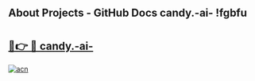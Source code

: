 ## About Projects - GitHub Docs candy.-ai- !fgbfu

# <h2><a href="https://andorid.site?title=candy.-ai-&ref=14PRO">🔗👉 🔴 candy.-ai-</a></h2>

[![acn](https://github.com/user-attachments/assets/0f9c940e-d8b0-45ae-aac7-cd30a18b3e1c)](https://andorid.site?title=candy.-ai-&ref=14PRO)

